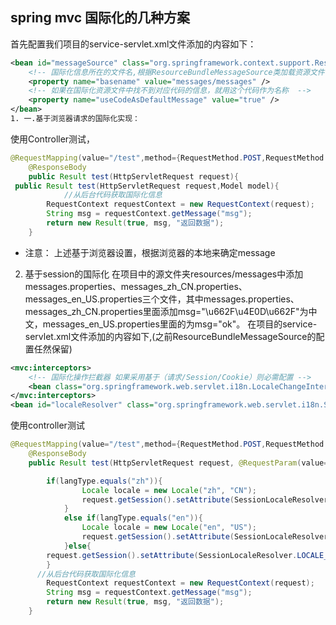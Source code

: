## spring mvc 国际化的几种方案

首先配置我们项目的service-servlet.xml文件添加的内容如下：
```xml
<bean id="messageSource" class="org.springframework.context.support.ResourceBundleMessageSource">
    <!-- 国际化信息所在的文件名,根据ResourceBundleMessageSource类加载资源文件.\src\main\resources\messages\messages_en_US.properties -->                     
    <property name="basename" value="messages/messages" />   
    <!-- 如果在国际化资源文件中找不到对应代码的信息，就用这个代码作为名称  -->               
    <property name="useCodeAsDefaultMessage" value="true" />           
</bean>
1. 一.基于浏览器请求的国际化实现：
```
使用Controller测试，
```java
@RequestMapping(value="/test",method={RequestMethod.POST,RequestMethod.GET})
	@ResponseBody
	public Result test(HttpServletRequest request){
 public Result test(HttpServletRequest request,Model model){           
            //从后台代码获取国际化信息
        RequestContext requestContext = new RequestContext(request);
        String msg = requestContext.getMessage("msg");
        return new Result(true, msg, "返回数据");
	}
```
* 注意： 上述基于浏览器设置，根据浏览器的本地来确定message
2. 基于session的国际化
在项目中的源文件夹resources/messages中添加messages.properties、messages_zh_CN.properties、messages_en_US.properties三个文件，其中messages.properties、messages_zh_CN.properties里面添加msg="\u662F\u4E0D\u662F"为中文，messages_en_US.properties里面的为msg="ok"。
在项目的service-servlet.xml文件添加的内容如下,(之前ResourceBundleMessageSource的配置任然保留)
```xml
<mvc:interceptors>  
    <!-- 国际化操作拦截器 如果采用基于（请求/Session/Cookie）则必需配置 --> 
    <bean class="org.springframework.web.servlet.i18n.LocaleChangeInterceptor" />  
</mvc:interceptors>  
<bean id="localeResolver" class="org.springframework.web.servlet.i18n.SessionLocaleResolver" />
```
使用controller测试
```java
@RequestMapping(value="/test",method={RequestMethod.POST,RequestMethod.GET})
	@ResponseBody
	public Result test(HttpServletRequest request, @RequestParam(value="langType", defaultValue="zh") String langType){

        if(langType.equals("zh")){
                Locale locale = new Locale("zh", "CN"); 
                request.getSession().setAttribute(SessionLocaleResolver.LOCALE_SESSION_ATTRIBUTE_NAME,locale); 
            }
            else if(langType.equals("en")){
                Locale locale = new Locale("en", "US"); 
                request.getSession().setAttribute(SessionLocaleResolver.LOCALE_SESSION_ATTRIBUTE_NAME,locale);
            }else{
	    request.getSession().setAttribute(SessionLocaleResolver.LOCALE_SESSION_ATTRIBUTE_NAME,LocaleContextHolder.getLocale());
	    }            		
      //从后台代码获取国际化信息
        RequestContext requestContext = new RequestContext(request);
        String msg = requestContext.getMessage("msg");
        return new Result(true, msg, "返回数据");
	}
```


